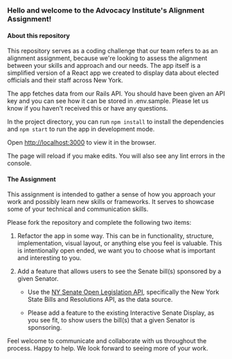 ### Hello and welcome to the Advocacy Institute's Alignment Assignment!

#### About this repository

This repository serves as a coding challenge that our team refers to as an alignment assignment, because we're looking to assess the alignment between your skills and approach and our needs. The app itself is a simplified version of a React app we created to display data about elected officials and their staff across New York.

The app fetches data from our Rails API. You should have been given an API key and you can see how it can be stored in .env.sample. Please let us know if you haven't received this or have any questions.

In the project directory, you can run `npm install` to install the dependencies and `npm start` to run the app in development mode.

Open [http://localhost:3000](http://localhost:3000) to view it in the browser.

The page will reload if you make edits. You will also see any lint errors in the console.

#### The Assignment

This assignment is intended to gather a sense of how you approach your work and possibly learn new skills or frameworks. It serves to showcase some of your technical and communication skills.

Please fork the repository and complete the following two items:

1. Refactor the app in some way. This can be in functionality, structure, implementation, visual layout, or anything else you feel is valuable. This is intentionally open ended, we want you to choose what is important and interesting to you.
2. Add a feature that allows users to see the Senate bill(s) sponsored by a given Senator.

   - Use the [NY Senate Open Legislation API](https://legislation.nysenate.gov/#/docs), specifically the New York State Bills and Resolutions API, as the data source.

   - Please add a feature to the existing Interactive Senate Display, as you see fit, to show users the bill(s) that a given Senator is sponsoring.

Feel welcome to communicate and collaborate with us throughout the process. Happy to help. We look forward to seeing more of your work.
